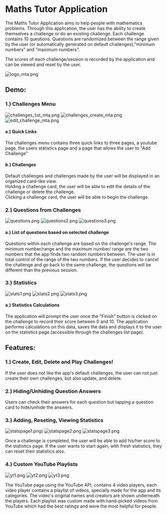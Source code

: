 # Maths Tutor Application
The Maths Tutor Application aims to help people with mathematics problems. Through this application, the user has the ability to create themselves a challenge or do an existing challenge. Each challenge contains 10 questions. 
Questions are randomized between the range given by the user (or automatically generated on default challenges),"minimum numbers" and "maximum numbers".

The scores of each challenge/session is recorded by the application and can be viewed and reset by the user.

![logo_mta.png](https://res.cloudinary.com/dkdptqakb/image/upload/c_scale,w_847/v1556560635/Mobile%20App%20Dev/logo_mta.png)

## Demo:
### 1.) Challenges Menu
![challenges_list_mta.png](https://res.cloudinary.com/dkdptqakb/image/upload/c_scale,w_290/v1556561373/Mobile%20App%20Dev/Screenshot_20190428-161948.png) ![challenges_create_mta.png](https://res.cloudinary.com/dkdptqakb/image/upload/c_scale,w_290/v1556562574/Mobile%20App%20Dev/Screenshot_20190428-162000.png) ![edit_challenge_mta.png](https://res.cloudinary.com/dkdptqakb/image/upload/c_scale,w_290/v1556564861/Mobile%20App%20Dev/Screenshot_20190428-164413.png)


#### a.) Quick Links
The challenges menu contains three quick links to three pages, a youtube page, the users statistics page and a page that allows the user to "Add Challenge"

#### b.) Challenges
Default challenges and challenges made by the user will be displayed in an organized card-like view. <br> 
Holding a challenge card, the user will be able to edit the details of the challenge or delete the challenge. <br>
Clicking a challenge card, the user will be able to begin the challenge.


### 2.) Questions from Challenges
![questions.png](https://res.cloudinary.com/dkdptqakb/image/upload/c_scale,w_290/v1556565071/Mobile%20App%20Dev/Screenshot_20190428-162627.png) ![questions2.png](https://res.cloudinary.com/dkdptqakb/image/upload/c_scale,w_290/v1556565199/Mobile%20App%20Dev/Screenshot_20190428-162640.png) ![questions3.png](https://res.cloudinary.com/dkdptqakb/image/upload/c_scale,w_290/v1556565198/Mobile%20App%20Dev/Screenshot_20190428-162650.png)


#### a.) List of questions based on selected challenge
Questions within each challenge are based on the challenge's range. The minimum number/range and the maximum number/ range are the two
numbers that the app finds two random numbers between. The user is in total control of the range of the two numbers.
If the user decides to cancel the challenge and go back to the same challenge, the questions will be different than the previous session.

### 3.) Statistics
![stats1.png](https://res.cloudinary.com/dkdptqakb/image/upload/c_scale,w_290/v1556567752/Mobile%20App%20Dev/Screenshot_20190428-164126.png) ![stats2.png](https://res.cloudinary.com/dkdptqakb/image/upload/c_scale,w_290/v1556567750/Mobile%20App%20Dev/Screenshot_20190428-164145.png) ![stats3.png](https://res.cloudinary.com/dkdptqakb/image/upload/c_scale,w_285/v1556567751/Mobile%20App%20Dev/Screenshot_20190428-164217.png)


#### a.) Statistics Calculations
The application will prompt the user once the "Finish" button is clicked on the challenge to record their score between 0 and 10. 
The application performs calculations on this data, saves the data and displays it to the user on the statistics page (accessible through
the challenges list page).


## Features:
### 1.) Create, Edit, Delete and Play Challenges!

If the user does not like the app's default challenges, the user can not just create their own challenges, but also update, and delete.

### 2.) Hiding/Unhiding Question Answers

Users can check their answers for each question but tapping a question card to hide/unhide the answers.

### 3.) Adding, Reseting, Viewing Statistics

![statspage1.png](https://res.cloudinary.com/dkdptqakb/image/upload/c_scale,w_290/v1556567751/Mobile%20App%20Dev/Screenshot_20190428-164217.png)) ![statspage2.png](https://res.cloudinary.com/dkdptqakb/image/upload/c_scale,w_290/v1556568771/Mobile%20App%20Dev/Screenshot_20190428-164224.png) ![statspage3.png](https://res.cloudinary.com/dkdptqakb/image/upload/c_scale,w_290/v1556568776/Mobile%20App%20Dev/Screenshot_20190428-164238CROPPED.png)

Once a challenge is completed, the user will be able to add his/her score to the statistics page. If the user wants to start again,
with fresh statistics, they can reset their statistics also.

### 4.) Custom YouTube Playlists

![yt1.png](https://res.cloudinary.com/dkdptqakb/image/upload/c_scale,w_290/v1556569098/Mobile%20App%20Dev/Screenshot_20190428-164718.png) ![yt2.png](https://res.cloudinary.com/dkdptqakb/image/upload/c_scale,w_290/v1556569097/Mobile%20App%20Dev/Screenshot_20190428-164728.png) ![yt3.png](https://res.cloudinary.com/dkdptqakb/image/upload/c_scale,w_290/v1556569098/Mobile%20App%20Dev/Screenshot_20190428-164748.png)

The YouTube page using the YouTube API, contains 4 video players, each video player contains a playlist of videos, specially made for
the app and its categories. The video's original names and creators are shown underneath the players. Each playlist was custom made with 
hand-picked videos from YouTube which had the best ratings and were the most helpful for people.
